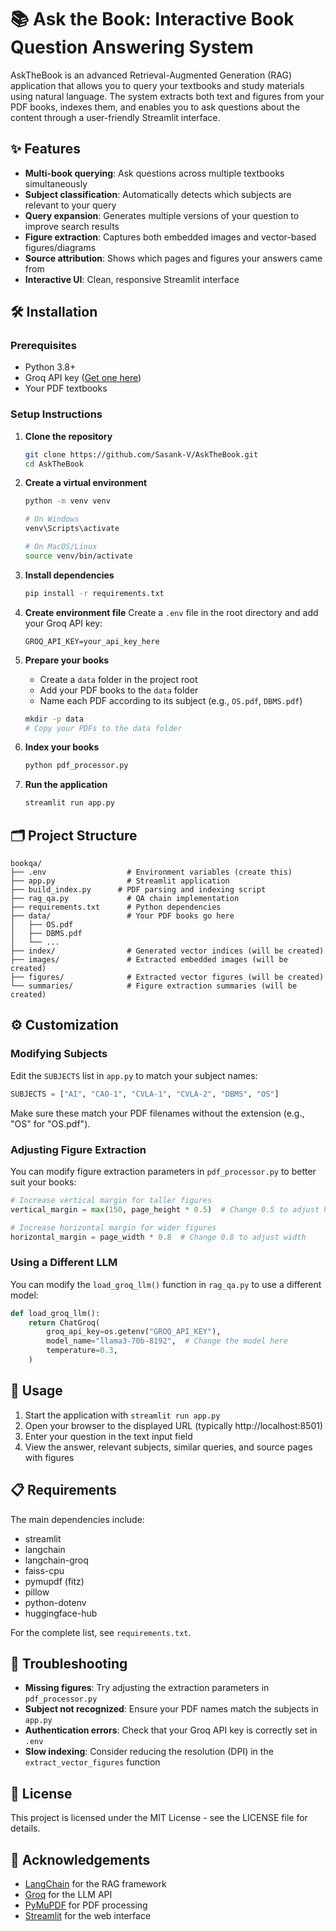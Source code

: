 # 📚 Ask the Book: Interactive Book Question Answering System

AskTheBook is an advanced Retrieval-Augmented Generation (RAG) application that allows you to query your textbooks and study materials using natural language. The system extracts both text and figures from your PDF books, indexes them, and enables you to ask questions about the content through a user-friendly Streamlit interface.

## ✨ Features

- **Multi-book querying**: Ask questions across multiple textbooks simultaneously
- **Subject classification**: Automatically detects which subjects are relevant to your query
- **Query expansion**: Generates multiple versions of your question to improve search results
- **Figure extraction**: Captures both embedded images and vector-based figures/diagrams
- **Source attribution**: Shows which pages and figures your answers came from
- **Interactive UI**: Clean, responsive Streamlit interface

## 🛠️ Installation

### Prerequisites
- Python 3.8+ 
- Groq API key ([Get one here](https://console.groq.com/))
- Your PDF textbooks

### Setup Instructions

1. **Clone the repository**
   ```bash
   git clone https://github.com/Sasank-V/AskTheBook.git
   cd AskTheBook
   ```

2. **Create a virtual environment**
   ```bash
   python -m venv venv
   
   # On Windows
   venv\Scripts\activate
   
   # On MacOS/Linux
   source venv/bin/activate
   ```

3. **Install dependencies**
   ```bash
   pip install -r requirements.txt
   ```

4. **Create environment file**
   Create a `.env` file in the root directory and add your Groq API key:
   ```
   GROQ_API_KEY=your_api_key_here
   ```

5. **Prepare your books**
   - Create a `data` folder in the project root
   - Add your PDF books to the `data` folder
   - Name each PDF according to its subject (e.g., `OS.pdf`, `DBMS.pdf`)

   ```bash
   mkdir -p data
   # Copy your PDFs to the data folder
   ```

6. **Index your books**
   ```bash
   python pdf_processor.py
   ```

7. **Run the application**
   ```bash
   streamlit run app.py
   ```

## 🗂️ Project Structure

```
bookqa/
├── .env                  # Environment variables (create this)
├── app.py                # Streamlit application
├── build_index.py      # PDF parsing and indexing script
├── rag_qa.py             # QA chain implementation
├── requirements.txt      # Python dependencies
├── data/                 # Your PDF books go here
│   ├── OS.pdf
│   ├── DBMS.pdf
│   └── ...
├── index/                # Generated vector indices (will be created)
├── images/               # Extracted embedded images (will be created)
├── figures/              # Extracted vector figures (will be created)
└── summaries/            # Figure extraction summaries (will be created)
```

## ⚙️ Customization

### Modifying Subjects
Edit the `SUBJECTS` list in `app.py` to match your subject names:

```python
SUBJECTS = ["AI", "CAO-1", "CVLA-1", "CVLA-2", "DBMS", "OS"]
```

Make sure these match your PDF filenames without the extension (e.g., "OS" for "OS.pdf").

### Adjusting Figure Extraction
You can modify figure extraction parameters in `pdf_processor.py` to better suit your books:

```python
# Increase vertical margin for taller figures
vertical_margin = max(150, page_height * 0.5)  # Change 0.5 to adjust height

# Increase horizontal margin for wider figures 
horizontal_margin = page_width * 0.8  # Change 0.8 to adjust width
```

### Using a Different LLM
You can modify the `load_groq_llm()` function in `rag_qa.py` to use a different model:

```python
def load_groq_llm():
    return ChatGroq(
        groq_api_key=os.getenv("GROQ_API_KEY"),
        model_name="llama3-70b-8192",  # Change the model here
        temperature=0.3,
    )
```

## 🚀 Usage

1. Start the application with `streamlit run app.py`
2. Open your browser to the displayed URL (typically http://localhost:8501)
3. Enter your question in the text input field
4. View the answer, relevant subjects, similar queries, and source pages with figures

## 📋 Requirements

The main dependencies include:
- streamlit
- langchain
- langchain-groq
- faiss-cpu
- pymupdf (fitz)
- pillow
- python-dotenv
- huggingface-hub

For the complete list, see `requirements.txt`.

## 🤔 Troubleshooting

- **Missing figures**: Try adjusting the extraction parameters in `pdf_processor.py`
- **Subject not recognized**: Ensure your PDF names match the subjects in `app.py`
- **Authentication errors**: Check that your Groq API key is correctly set in `.env`
- **Slow indexing**: Consider reducing the resolution (DPI) in the `extract_vector_figures` function

## 📝 License

This project is licensed under the MIT License - see the LICENSE file for details.

## 🙏 Acknowledgements

- [LangChain](https://github.com/langchain-ai/langchain) for the RAG framework
- [Groq](https://groq.com/) for the LLM API
- [PyMuPDF](https://github.com/pymupdf/PyMuPDF) for PDF processing
- [Streamlit](https://streamlit.io/) for the web interface